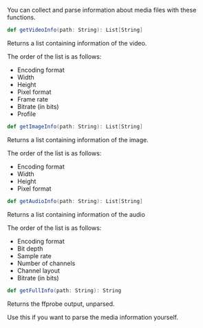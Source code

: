 You can collect and parse information about media files with these functions.

```scala
def getVideoInfo(path: String): List[String]
```
Returns a list containing information of the video.

The order of the list is as follows:
* Encoding format
* Width
* Height
* Pixel format
* Frame rate
* Bitrate (in bits)
* Profile

```scala
def getImageInfo(path: String): List[String]
```
Returns a list containing information of the image.

The order of the list is as follows:
* Encoding format
* Width
* Height
* Pixel format

```scala
def getAudioInfo(path: String): List[String]
```
Returns a list containing information of the audio

The order of the list is as follows:
* Encoding format
* Bit depth
* Sample rate
* Number of channels
* Channel layout
* Bitrate (in bits)

```scala
def getFullInfo(path: String): String
```
Returns the ffprobe output, unparsed.

Use this if you want to parse the media information yourself.

